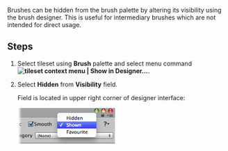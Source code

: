 Brushes can be hidden from the brush palette by altering its visibility using the brush
designer. This is useful for intermediary brushes which are not intended for direct usage.


## Steps

1. Select tileset using **Brush** palette and select menu command
   **![tileset context menu](../img/context-button.png) | Show in Designer...**.


2. Select **Hidden** from **Visibility** field.

   Field is located in upper right corner of designer interface:

   ![Brush visibility field.](../img/brush/hide-popup.png)
